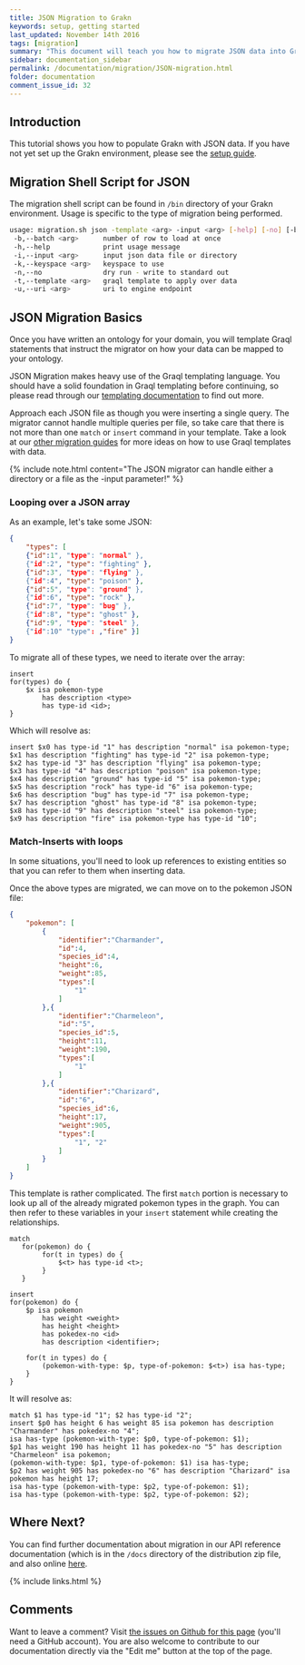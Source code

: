 ```yaml
---
title: JSON Migration to Grakn
keywords: setup, getting started
last_updated: November 14th 2016
tags: [migration]
summary: "This document will teach you how to migrate JSON data into Grakn."
sidebar: documentation_sidebar
permalink: /documentation/migration/JSON-migration.html
folder: documentation
comment_issue_id: 32
---
```


## Introduction
This tutorial shows you how to populate Grakn with JSON data. If you have not yet set up the Grakn environment, please see the [setup guide](../get-started/setup-guide.html).

## Migration Shell Script for JSON
The migration shell script can be found in `/bin` directory of your Grakn environment. Usage is specific to the type of migration being performed.    

```bash
usage: migration.sh json -template <arg> -input <arg> [-help] [-no] [-batch <arg>] [-uri <arg>] [-keyspace <arg>]
 -b,--batch <arg>      number of row to load at once
 -h,--help             print usage message
 -i,--input <arg>      input json data file or directory
 -k,--keyspace <arg>   keyspace to use
 -n,--no               dry run - write to standard out
 -t,--template <arg>   graql template to apply over data
 -u,--uri <arg>        uri to engine endpoint
```

## JSON Migration Basics

Once you have written an ontology for your domain, you will template Graql statements that instruct the migrator on how your data can be mapped to your ontology.

JSON Migration makes heavy use of the Graql templating language. You should have a solid foundation in Graql templating before continuing, so please read through our [templating documentation](../graql/graql-templating.html) to find out more.

<!-- JSON Migration will apply your template to each [Alex - something missing here?] -->

Approach each JSON file as though you were inserting a single query. The migrator cannot handle multiple queries per file, so take care that there is not more than one `match` or `insert` command in your template. Take a look at our [other migration guides](../migration.html) for more ideas on how to use Graql templates with data. 

{% include note.html content="The JSON migrator can handle either a directory or a file as the -input parameter!" %}

### Looping over a JSON array   

As an example, let's take some JSON:

```json
{
    "types": [
    {"id":1", "type": "normal" },
    {"id":2", "type": "fighting" },
    {"id":3", "type": "flying" },
    {"id":4", "type": "poison" },
    {"id":5", "type": "ground" },
    {"id":6", "type": "rock" },
    {"id":7", "type": "bug" },
    {"id":8", "type": "ghost" },
    {"id":9", "type": "steel" },
    {"id":10" "type": ,"fire" }]
}
```

To migrate all of these types, we need to iterate over the array:    

```graql-template
insert
for(types) do {
    $x isa pokemon-type
        has description <type>
        has type-id <id>;
}
```

Which will resolve as:    

```graql
insert $x0 has type-id "1" has description "normal" isa pokemon-type;
$x1 has description "fighting" has type-id "2" isa pokemon-type;
$x2 has type-id "3" has description "flying" isa pokemon-type;
$x3 has type-id "4" has description "poison" isa pokemon-type;
$x4 has description "ground" has type-id "5" isa pokemon-type;
$x5 has description "rock" has type-id "6" isa pokemon-type;
$x6 has description "bug" has type-id "7" isa pokemon-type;
$x7 has description "ghost" has type-id "8" isa pokemon-type;
$x8 has type-id "9" has description "steel" isa pokemon-type;
$x9 has description "fire" isa pokemon-type has type-id "10";
```

### Match-Inserts with loops   

In some situations, you'll need to look up references to existing entities so that you can refer to them when inserting data. 

Once the above types are migrated, we can move on to the pokemon JSON file:   

```json
{
    "pokemon": [
        {
            "identifier":"Charmander",
            "id":4,
            "species_id":4,
            "height":6,
            "weight":85,
            "types":[
                "1"
            ]
        },{
            "identifier":"Charmeleon",
            "id":"5",
            "species_id":5,
            "height":11,
            "weight":190,
            "types":[
                "1"
            ]
        },{
            "identifier":"Charizard",
            "id":"6",
            "species_id":6,
            "height":17,
            "weight":905,
            "types":[
                "1", "2"
            ]
        }
    ]
}
```

This template is rather complicated. The first `match` portion is necessary to look up all of the already migrated pokemon types in the graph. You can then refer to these variables in your `insert` statement while creating the relationships.   

```graql-template
match
   for(pokemon) do {
        for(t in types) do {
            $<t> has type-id <t>;
        }
   }

insert
for(pokemon) do {
    $p isa pokemon
        has weight <weight>
        has height <height>
        has pokedex-no <id>
        has description <identifier>;

    for(t in types) do {
        (pokemon-with-type: $p, type-of-pokemon: $<t>) isa has-type;
    }
}
```

It will resolve as:    

```graql
match $1 has type-id "1"; $2 has type-id "2";
insert $p0 has height 6 has weight 85 isa pokemon has description "Charmander" has pokedex-no "4";
isa has-type (pokemon-with-type: $p0, type-of-pokemon: $1);
$p1 has weight 190 has height 11 has pokedex-no "5" has description "Charmeleon" isa pokemon;
(pokemon-with-type: $p1, type-of-pokemon: $1) isa has-type;
$p2 has weight 905 has pokedex-no "6" has description "Charizard" isa pokemon has height 17;
isa has-type (pokemon-with-type: $p2, type-of-pokemon: $1);
isa has-type (pokemon-with-type: $p2, type-of-pokemon: $2);
```

## Where Next?
You can find further documentation about migration in our API reference documentation (which is in the `/docs` directory of the distribution zip file, and also online [here](https://grakn.ai/pages/api-reference/latest/index.html).

{% include links.html %}


## Comments
Want to leave a comment? Visit <a href="https://github.com/graknlabs/docs/issues/32" target="_blank">the issues on Github for this page</a> (you'll need a GitHub account). You are also welcome to contribute to our documentation directly via the "Edit me" button at the top of the page.

